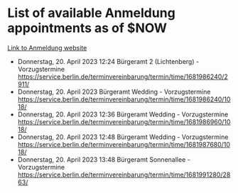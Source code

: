 # List of available Anmeldung appointments as of $NOW
[Link to Anmeldung website](https://service.berlin.de/terminvereinbarung/termin/tag.php?termin=1&anliegen[]=120686&dienstleisterlist=122210,122217,327316,122219,327312,122227,327314,122231,327346,122243,327348,122254,122252,329742,122260,329745,122262,329748,122271,327278,122273,327274,122277,327276,330436,122280,327294,122282,327290,122284,327292,122291,327270,122285,327266,122286,327264,122296,327268,150230,329760,122297,327286,122294,327284,122312,329763,122314,329775,122304,327330,122311,327334,122309,327332,317869,122281,327352,122279,329772,122283,122276,327324,122274,327326,122267,329766,122246,327318,122251,327320,122257,327322,122208,327298,122226,327300&herkunft=http%3A%2F%2Fservice.berlin.de%2Fdienstleistung%2F120686%2F)
- Donnerstag, 20. April 2023 12:24 Bürgeramt 2 (Lichtenberg) - Vorzugstermine https://service.berlin.de/terminvereinbarung/termin/time/1681986240/2911/
- Donnerstag, 20. April 2023  Bürgeramt Wedding - Vorzugstermine https://service.berlin.de/terminvereinbarung/termin/time/1681986240/1018/
- Donnerstag, 20. April 2023 12:36 Bürgeramt Wedding - Vorzugstermine https://service.berlin.de/terminvereinbarung/termin/time/1681986960/1018/
- Donnerstag, 20. April 2023 12:48 Bürgeramt Wedding - Vorzugstermine https://service.berlin.de/terminvereinbarung/termin/time/1681987680/1018/
- Donnerstag, 20. April 2023 13:48 Bürgeramt Sonnenallee - Vorzugstermine https://service.berlin.de/terminvereinbarung/termin/time/1681991280/2863/
